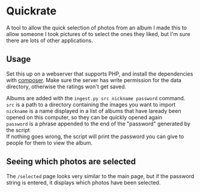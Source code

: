 # Quickrate

A tool to allow the quick selection of photos from an album
I made this to allow someone I took pictures of to select the ones they liked, but I'm  sure there are lots of other applications.

## Usage

Set this up on a webserver that supports PHP, and install the dependencies with [composer](https://getcomposer.org/doc/00-intro.md).
Make sure the server has write permission for the data directory, otherwise the ratings won't get saved.

Albums are added with the `ingest.py src nickname password` command.  
`src` is a path to a directory containing the images you want to import  
`nickname` is a name displayed in a list of albums that have laready been opened on this computer, so they can be quickly opened again  
`password` is a phrase appended to the end of the "password" generated by the script  
If nothing goes wrong, the script will print the password you can give to people for them to view the album.

## Seeing which photos are selected

The `/selected` page looks very similar to the main page, but if the password string is entered, it displays which photos have been selected.